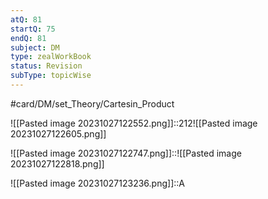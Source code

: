 ```yaml
---
atQ: 81
startQ: 75
endQ: 81
subject: DM
type: zealWorkBook
status: Revision
subType: topicWise
---
```

#card/DM/set_Theory/Cartesin_Product 

![[Pasted image 20231027122552.png]]::212![[Pasted image 20231027122605.png]] <!--SR:!2023-11-02,4,270-->

![[Pasted image 20231027122747.png]]::![[Pasted image 20231027122818.png]] <!--SR:!2023-11-02,4,270-->

![[Pasted image 20231027123236.png]]::A <!--SR:!2023-11-02,4,270-->

